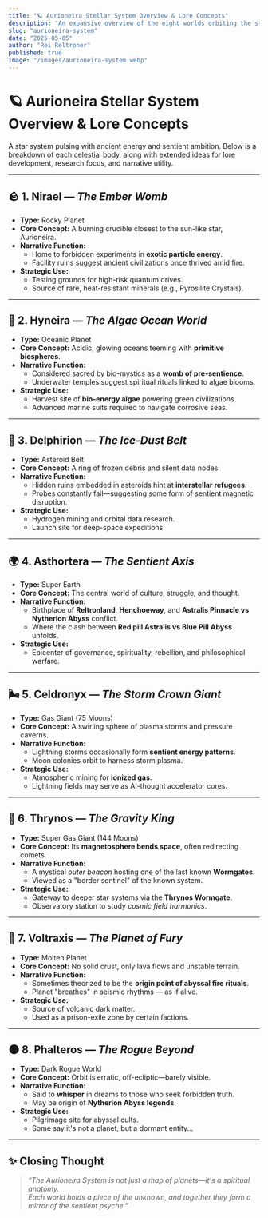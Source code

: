 ```yaml
---
title: "🪐 Aurioneira Stellar System Overview & Lore Concepts"
description: "An expansive overview of the eight worlds orbiting the star Aurioneira—each with unique properties, lore potential, and strategic purpose in the greater sentient narrative of the Asthorteran universe."
slug: "aurioneira-system"
date: "2025-05-05"
author: "Rei Reltroner"
published: true
image: "/images/aurioneira-system.webp"
---
```


# 🪐 Aurioneira Stellar System Overview & Lore Concepts

A star system pulsing with ancient energy and sentient ambition. Below is a breakdown of each celestial body, along with extended ideas for lore development, research focus, and narrative utility.

---

## 🪨 1. **Nirael** — *The Ember Womb*
- **Type:** Rocky Planet  
- **Core Concept:** A burning crucible closest to the sun-like star, Aurioneira.
- **Narrative Function:**  
  - Home to forbidden experiments in **exotic particle energy**.
  - Facility ruins suggest ancient civilizations once thrived amid fire.
- **Strategic Use:**  
  - Testing grounds for high-risk quantum drives.
  - Source of rare, heat-resistant minerals (e.g., Pyrosilite Crystals).

---

## 🌊 2. **Hyneira** — *The Algae Ocean World*
- **Type:** Oceanic Planet  
- **Core Concept:** Acidic, glowing oceans teeming with **primitive biospheres**.
- **Narrative Function:**  
  - Considered sacred by bio-mystics as a **womb of pre-sentience**.
  - Underwater temples suggest spiritual rituals linked to algae blooms.
- **Strategic Use:**  
  - Harvest site of **bio-energy algae** powering green civilizations.
  - Advanced marine suits required to navigate corrosive seas.

---

## 🧊 3. **Delphirion** — *The Ice-Dust Belt*
- **Type:** Asteroid Belt  
- **Core Concept:** A ring of frozen debris and silent data nodes.
- **Narrative Function:**  
  - Hidden ruins embedded in asteroids hint at **interstellar refugees**.
  - Probes constantly fail—suggesting some form of sentient magnetic disruption.
- **Strategic Use:**  
  - Hydrogen mining and orbital data research.
  - Launch site for deep-space expeditions.

---

## 🌍 4. **Asthortera** — *The Sentient Axis*
- **Type:** Super Earth  
- **Core Concept:** The central world of culture, struggle, and thought.
- **Narrative Function:**  
  - Birthplace of **Reltronland**, **Henchoeway**, and **Astralis Pinnacle vs Nytherion Abyss** conflict.
  - Where the clash between **Red pill Astralis vs Blue Pill Abyss** unfolds.
- **Strategic Use:**  
  - Epicenter of governance, spirituality, rebellion, and philosophical warfare.

---

## 🌬️ 5. **Celdronyx** — *The Storm Crown Giant*
- **Type:** Gas Giant (75 Moons)  
- **Core Concept:** A swirling sphere of plasma storms and pressure caverns.
- **Narrative Function:**  
  - Lightning storms occasionally form **sentient energy patterns**.
  - Moon colonies orbit to harness storm plasma.
- **Strategic Use:**  
  - Atmospheric mining for **ionized gas**.
  - Lightning fields may serve as AI-thought accelerator cores.

---

## 🧲 6. **Thrynos** — *The Gravity King*
- **Type:** Super Gas Giant (144 Moons) 
- **Core Concept:** Its **magnetosphere bends space**, often redirecting comets.
- **Narrative Function:**  
  - A mystical *outer beacon* hosting one of the last known **Wormgates**.
  - Viewed as a "border sentinel" of the known system.
- **Strategic Use:**  
  - Gateway to deeper star systems via the **Thrynos Wormgate**.
  - Observatory station to study *cosmic field harmonics*.

---

## 🌋 7. **Voltraxis** — *The Planet of Fury*
- **Type:** Molten Planet  
- **Core Concept:** No solid crust, only lava flows and unstable terrain.
- **Narrative Function:**  
  - Sometimes theorized to be the **origin point of abyssal fire rituals**.
  - Planet "breathes" in seismic rhythms — as if alive.
- **Strategic Use:**  
  - Source of volcanic dark matter.
  - Used as a prison-exile zone by certain factions.

---

## 🌑 8. **Phalteros** — *The Rogue Beyond*
- **Type:** Dark Rogue World  
- **Core Concept:** Orbit is erratic, off-ecliptic—barely visible.
- **Narrative Function:**  
  - Said to **whisper** in dreams to those who seek forbidden truth.
  - May be origin of **Nytherion Abyss legends**.
- **Strategic Use:**  
  - Pilgrimage site for abyssal cults.
  - Some say it's not a planet, but a dormant entity...

---

## ✨ Closing Thought

> *“The Aurioneira System is not just a map of planets—it's a spiritual anatomy.  
Each world holds a piece of the unknown, and together they form a mirror of the sentient psyche.”*
